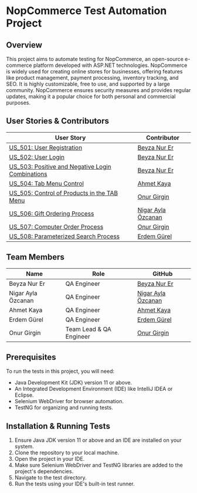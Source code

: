 
# NopCommerce Test Automation Project

## Overview

This project aims to automate testing for NopCommerce, an open-source e-commerce platform developed with ASP.NET technologies. NopCommerce is widely used for creating online stores for businesses, offering features like product management, payment processing, inventory tracking, and SEO. It is highly customizable, free to use, and supported by a large community. NopCommerce ensures security measures and provides regular updates, making it a popular choice for both personal and commercial purposes.

## User Stories & Contributors

| User Story                                     | Contributor                  |
|------------------------------------------------|------------------------------|
| [US_501: User Registration](https://github.com/Mednasa/_LB_Nopcommerce_Project/blob/master/src/US_501/CreateUserAccount.java)| [Beyza Nur Er](https://github.com/beyzanurer) |
| [US_502: User Login](https://github.com/Mednasa/_LB_Nopcommerce_Project/blob/master/src/US_502/UserLogin.java)| [Beyza Nur Er](https://github.com/beyzanurer) |
| [US_503: Positive and Negative Login Combinations](https://github.com/Mednasa/_LB_Nopcommerce_Project/blob/master/src/US_503/NegativePositiveLogin.java) |[Beyza Nur Er](https://github.com/beyzanurer) |
| [US_504: Tab Menu Control](https://github.com/Mednasa/_LB_Nopcommerce_Project/blob/master/src/US_504/TabMenuControl.java)| [Ahmet Kaya](https://github.com/0AhmetKaya0) |
| [US_505: Control of Products in the TAB Menu](https://github.com/Mednasa/_LB_Nopcommerce_Project/blob/master/src/US_505/ControlOfProductsInTabMenu.java)    | [Onur Girgin](https://github.com/Mednasa) |
| [US_506: Gift Ordering Process](https://github.com/Mednasa/_LB_Nopcommerce_Project/tree/master/src/US_506) | [Nigar Ayla Özcanan](https://github.com/NigarAylaOzcanan) |
| [US_507: Computer Order Process](https://github.com/Mednasa/_LB_Nopcommerce_Project/blob/master/src/US_507/ComputerOrderProcess.java)| [Onur Girgin](https://github.com/Mednasa) |
| [US_508: Parameterized Search Process](https://github.com/Mednasa/_LB_Nopcommerce_Project/blob/master/src/US_508/ParameterizedSearch.java) | [Erdem Gürel](https://github.com/artam109) |


## Team Members

| Name                    | Role            | GitHub                                           | 
|-------------------------|-----------------|--------------------------------------------------|
| Beyza Nur Er            | QA Engineer     | [Beyza Nur Er](https://github.com/beyzanurer)   | 
| Nigar Ayla Özcanan      | QA Engineer     | [Nigar Ayla Özcanan](https://github.com/NigarAylaOzcanan) | 
| Ahmet Kaya              | QA Engineer     | [Ahmet Kaya](https://github.com/0AhmetKaya0) | 
| Erdem Gürel             | QA Engineer     | [Erdem Gürel](https://github.com/artam109)       |    
| Onur Girgin             | Team Lead & QA Engineer   | [Onur Girgin](https://github.com/Mednasa) | 
 

## Prerequisites

To run the tests in this project, you will need:

- Java Development Kit (JDK) version 11 or above.
- An Integrated Development Environment (IDE) like IntelliJ IDEA or Eclipse.
- Selenium WebDriver for browser automation.
- TestNG for organizing and running tests.

## Installation & Running Tests

1. Ensure Java JDK version 11 or above and an IDE are installed on your system.
2. Clone the repository to your local machine.
3. Open the project in your IDE.
4. Make sure Selenium WebDriver and TestNG libraries are added to the project's dependencies.
5. Navigate to the test directory.
6. Run the tests using your IDE's built-in test runner.

